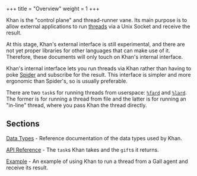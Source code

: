 +++
title = "Overview"
weight = 1
+++

Khan is the "control plane" and thread-runner vane. Its main purpose is to allow
external applications to run [threads](/reference/arvo/threads/overview) via a
Unix Socket and receive the result.

At this stage, Khan's external interface is still experimental, and there are
not yet proper libraries for other languages that can make use of it. Therefore,
these documents will only touch on Khan's internal interface.

Khan's internal interface lets you run threads via Khan rather than having to
poke [Spider](/reference/arvo/threads/reference) and subscribe for the result.
This interface is simpler and more ergonomic than Spider's, so is usually
preferable.

There are two `task`s for running threads from userspace:
[`%fard`](/reference/arvo/khan/tasks#fard) and
[`%lard`](/reference/arvo/khan/tasks#lard). The former is for running a thread
from file and the latter is for running an "in-line" thread, where you pass
Khan the thread directly.

## Sections

[Data Types](/reference/arvo/khan/types) - Reference documentation of the data
types used by Khan.

[API Reference](/reference/arvo/khan/tasks) - The `task`s Khan takes and the
`gift`s it returns.

[Example](/reference/arvo/khan/example) - An example of using Khan to run a
thread from a Gall agent and receive its result.
